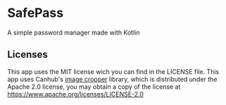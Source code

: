 # SafePass
A simple password manager made with Kotlin

## Licenses
This app uses the MIT license wich you can find in the LICENSE file.
This app uses Canhub's [image cropper](https://github.com/CanHub/Android-Image-Cropper) library, which is distributed under the Apache 2.0 license, you may obtain a copy of the license at https://www.apache.org/licenses/LICENSE-2.0
